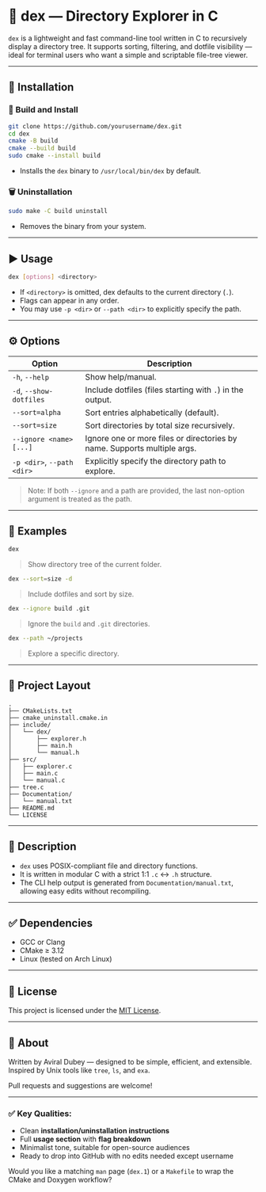 
# 📁 dex — Directory Explorer in C

`dex` is a lightweight and fast command-line tool written in C to recursively display a directory tree. It supports sorting, filtering, and dotfile visibility — ideal for terminal users who want a simple and scriptable file-tree viewer.

---

## 🔧 Installation

### 🔨 Build and Install

```bash
git clone https://github.com/yourusername/dex.git
cd dex
cmake -B build
cmake --build build
sudo cmake --install build
````

* Installs the `dex` binary to `/usr/local/bin/dex` by default.

### 🗑 Uninstallation

```bash
sudo make -C build uninstall
```

* Removes the binary from your system.

---

## ▶️ Usage

```bash
dex [options] <directory>
```

* If `<directory>` is omitted, dex defaults to the current directory (`.`).
* Flags can appear in any order.
* You may use `-p <dir>` or `--path <dir>` to explicitly specify the path.

---

## ⚙️ Options

| Option                     | Description                                                              |
| -------------------------- | ------------------------------------------------------------------------ |
| `-h`, `--help`             | Show help/manual.                                                        |
| `-d`, `--show-dotfiles`    | Include dotfiles (files starting with `.`) in the output.                |
| `--sort=alpha`             | Sort entries alphabetically (default).                                   |
| `--sort=size`              | Sort directories by total size recursively.                              |
| `--ignore <name> [...]`    | Ignore one or more files or directories by name. Supports multiple args. |
| `-p <dir>`, `--path <dir>` | Explicitly specify the directory path to explore.                        |

> Note: If both `--ignore` and a path are provided, the last non-option argument is treated as the path.

---

## 📂 Examples

```bash
dex
```

> Show directory tree of the current folder.

```bash
dex --sort=size -d
```

> Include dotfiles and sort by size.

```bash
dex --ignore build .git
```

> Ignore the `build` and `.git` directories.

```bash
dex --path ~/projects
```

> Explore a specific directory.

---

## 📁 Project Layout

```
.
├── CMakeLists.txt
├── cmake_uninstall.cmake.in
├── include/
│   └── dex/
│       ├── explorer.h
│       ├── main.h
│       └── manual.h
├── src/
│   ├── explorer.c
│   ├── main.c
│   └── manual.c
├── tree.c
├── Documentation/
│   └── manual.txt
├── README.md
└── LICENSE
```

---

## 📝 Description

* `dex` uses POSIX-compliant file and directory functions.
* It is written in modular C with a strict 1:1 `.c` ↔ `.h` structure.
* The CLI help output is generated from `Documentation/manual.txt`, allowing easy edits without recompiling.

---

## ✅ Dependencies

* GCC or Clang
* CMake ≥ 3.12
* Linux (tested on Arch Linux)

---

## 📜 License

This project is licensed under the [MIT License](LICENSE).

---

## 🙋 About

Written by Aviral Dubey — designed to be simple, efficient, and extensible. Inspired by Unix tools like `tree`, `ls`, and `exa`.

Pull requests and suggestions are welcome!

---

### ✅ Key Qualities:

- Clean **installation/uninstallation instructions**
- Full **usage section** with **flag breakdown**
- Minimalist tone, suitable for open-source audiences
- Ready to drop into GitHub with no edits needed except username

Would you like a matching `man` page (`dex.1`) or a `Makefile` to wrap the CMake and Doxygen workflow?
